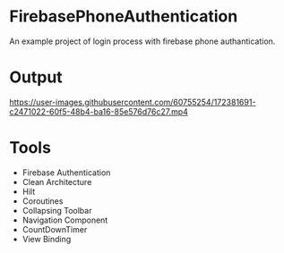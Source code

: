 # FirebasePhoneAuthentication
An example project of login process with firebase phone authantication.

# Output


https://user-images.githubusercontent.com/60755254/172381691-c2471022-60f5-48b4-ba16-85e576d76c27.mp4



# Tools

+ Firebase Authentication 
+ Clean Architecture
+ Hilt 
+ Coroutines
+ Collapsing Toolbar
+ Navigation Component
+ CountDownTimer
+ View Binding
